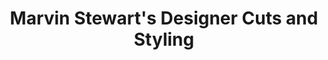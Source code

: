 ---
title: "Marvin Stewart's Designer Cuts and Styling"
url: /tallahassee/marvin-stewarts-designer-cuts-and-styling/
shop: Friseur
---